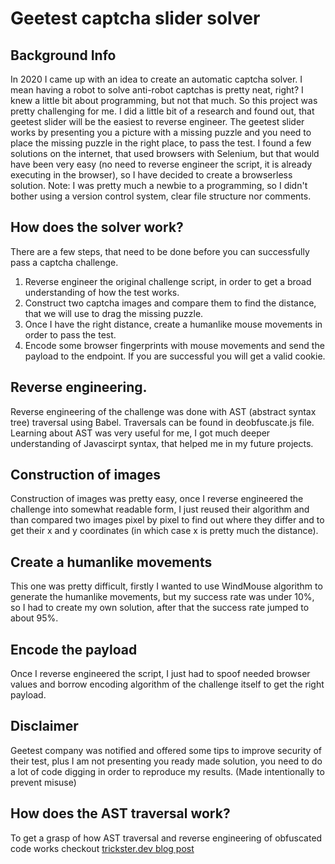 # Geetest captcha slider solver
## Background Info
In 2020 I came up with an idea to create an automatic captcha solver. I mean having a robot to solve anti-robot captchas is pretty neat, right? I knew a little bit about programming, but not that much. So this project was pretty challenging for me.
I did a little bit of a research and found out, that geetest slider will be the easiest to reverse engineer. The geetest slider works by presenting you a picture with a missing puzzle and you need to place the missing puzzle in the right place, to pass the test. I found a few solutions on the internet, that used browsers with Selenium, but that would have been very easy (no need to reverse engineer the script, it is already executing in the browser), so I have decided to create a browserless solution.
Note: I was pretty much a newbie to a programming, so I didn't bother using a version control system, clear file structure nor comments.

## How does the solver work?
There are a few steps, that need to be done before you can successfully pass a captcha challenge.
1. Reverse engineer the original challenge script, in order to get a broad understanding of how the test works.
2. Construct two captcha images and compare them to find the distance, that we will use to drag the missing puzzle.
3. Once I have the right distance, create a humanlike mouse movements in order to pass the test.
4. Encode some browser fingerprints with mouse movements and send the payload to the endpoint. If you are successful you will get a valid cookie.

## Reverse engineering.
Reverse engineering of the challenge was done with AST (abstract syntax tree) traversal using Babel. Traversals can be found in deobfuscate.js file. Learning about AST was very useful for me, I got much deeper understanding of Javascirpt syntax, that helped me in my future projects.

## Construction of images
Construction of images was pretty easy, once I reverse engineered the challenge into somewhat readable form, I just reused their algorithm and than compared two images pixel by pixel to find out where they differ and to get their x and y coordinates (in which case x is pretty much the distance).

## Create a humanlike movements
This one was pretty difficult, firstly I wanted to use WindMouse algorithm to generate the humanlike movements, but my success rate was under 10%, so I had to create my own solution, after that the success rate jumped to about 95%.

## Encode the payload
Once I reverse engineered the script, I just had to spoof needed browser values and borrow encoding algorithm of the challenge itself to get the right payload.

## Disclaimer
Geetest company was notified and offered some tips to improve security of their test, plus I am not presenting you ready made solution, you need to do a lot of code digging in order to reproduce my results. (Made intentionally to prevent misuse)

## How does the AST traversal work?
To get a grasp of how AST traversal and reverse engineering of obfuscated code works checkout [trickster.dev blog post](https://www.trickster.dev/post/javascript-ast-manipulation-with-babel-the-first-steps/)